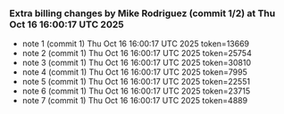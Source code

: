
### Extra billing changes by Mike Rodriguez (commit 1/2) at Thu Oct 16 16:00:17 UTC 2025
* note 1 (commit 1) Thu Oct 16 16:00:17 UTC 2025 token=13669
* note 2 (commit 1) Thu Oct 16 16:00:17 UTC 2025 token=25754
* note 3 (commit 1) Thu Oct 16 16:00:17 UTC 2025 token=30810
* note 4 (commit 1) Thu Oct 16 16:00:17 UTC 2025 token=7995
* note 5 (commit 1) Thu Oct 16 16:00:17 UTC 2025 token=22551
* note 6 (commit 1) Thu Oct 16 16:00:17 UTC 2025 token=23715
* note 7 (commit 1) Thu Oct 16 16:00:17 UTC 2025 token=4889
